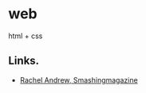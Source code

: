 # web
html + css

## Links.
* [Rachel Andrew, Smashingmagazine](https://www.smashingmagazine.com/2019/01/css-multiple-column-layout-multicol/)
